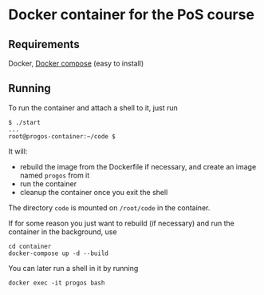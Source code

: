 # Docker container for the PoS course

## Requirements

Docker, [Docker compose](https://github.com/docker/compose/releases) (easy to install)

## Running 

To run the container and attach a shell to it, just run

```
$ ./start
...
root@progos-container:~/code $ 
```

It will:
- rebuild the image from the Dockerfile if necessary, and create an image named `progos` from it
- run the container
- cleanup the container once you exit the shell

The directory `code` is mounted on `/root/code` in the container.

If for some reason you just want to rebuild (if necessary) and run the container in the background, use

```
cd container
docker-compose up -d --build
```

You can later run a shell in it by running

```
docker exec -it progos bash
```
